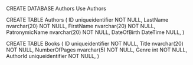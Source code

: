 CREATE DATABASE Authors
Use Authors


CREATE TABLE Authors (
ID uniqueidentifier NOT NULL,
LastName nvarchar(20) NOT NULL,
FirstName nvarchar(20) NOT NULL,
PatronymicName nvarchar(20) NOT NULL,
DateOfBirth DateTime  NULL,
)

CREATE TABLE Books (
ID uniqueidentifier NOT NULL,
Title nvarchar(20) NOT NULL,
NumberOfPages nvarchar(5) NOT NULL,
Genre int NOT NULL,
AuthorId uniqueidentifier NOT NULL,
)
